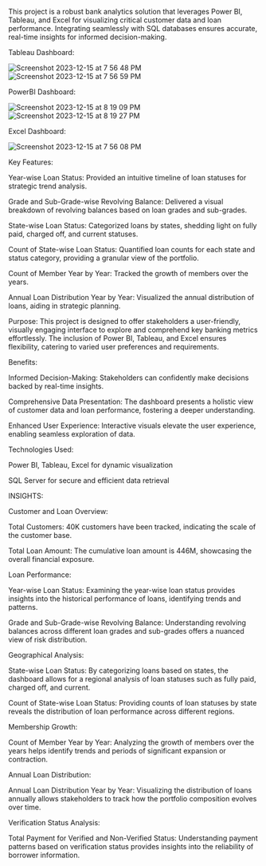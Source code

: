 This project is a robust bank analytics solution that leverages Power BI, Tableau, and Excel for visualizing critical customer data and loan performance. Integrating seamlessly with SQL databases ensures accurate, real-time insights for informed decision-making.

Tableau Dashboard:

![Screenshot 2023-12-15 at 7 56 48 PM](https://github.com/mohitpandey28/Bank-Analytics/assets/149960816/38fa4308-bcd4-474b-b8f7-08f2015c9558)
![Screenshot 2023-12-15 at 7 56 59 PM](https://github.com/mohitpandey28/Bank-Analytics/assets/149960816/c6d74b7c-92fc-404d-993b-4a6fc3e9aa35)

PowerBI Dashboard:

![Screenshot 2023-12-15 at 8 19 09 PM](https://github.com/mohitpandey28/Bank-Analytics/assets/149960816/d0e48512-1ee2-431a-a397-86257fef48ca)
![Screenshot 2023-12-15 at 8 19 27 PM](https://github.com/mohitpandey28/Bank-Analytics/assets/149960816/68448588-2a65-4866-a0e3-b32308917b78)

Excel Dashboard:

![Screenshot 2023-12-15 at 7 56 08 PM](https://github.com/mohitpandey28/Bank-Analytics/assets/149960816/0373466d-8f5b-4da7-b784-5f6a5154d85e)


Key Features:

Year-wise Loan Status: Provided an intuitive timeline of loan statuses for strategic trend analysis.

Grade and Sub-Grade-wise Revolving Balance: Delivered a visual breakdown of revolving balances based on loan grades and sub-grades.

State-wise Loan Status: Categorized loans by states, shedding light on fully paid, charged off, and current statuses.

Count of State-wise Loan Status: Quantified loan counts for each state and status category, providing a granular view of the portfolio.

Count of Member Year by Year: Tracked the growth of members over the years.

Annual Loan Distribution Year by Year: Visualized the annual distribution of loans, aiding in strategic planning.

Purpose:
This project is designed to offer stakeholders a user-friendly, visually engaging interface to explore and comprehend key banking metrics effortlessly. The inclusion of Power BI, Tableau, and Excel ensures flexibility, catering to varied user preferences and requirements.

Benefits:

Informed Decision-Making: Stakeholders can confidently make decisions backed by real-time insights.

Comprehensive Data Presentation: The dashboard presents a holistic view of customer data and loan performance, fostering a deeper understanding.

Enhanced User Experience: Interactive visuals elevate the user experience, enabling seamless exploration of data.

Technologies Used:

Power BI, Tableau, Excel for dynamic visualization

SQL Server for secure and efficient data retrieval

INSIGHTS:

Customer and Loan Overview:

Total Customers: 40K customers have been tracked, indicating the scale of the customer base.

Total Loan Amount: The cumulative loan amount is 446M, showcasing the overall financial exposure.

Loan Performance:

Year-wise Loan Status: Examining the year-wise loan status provides insights into the historical performance of loans, identifying trends and patterns.

Grade and Sub-Grade-wise Revolving Balance: Understanding revolving balances across different loan grades and sub-grades offers a nuanced view of risk distribution.

Geographical Analysis:

State-wise Loan Status: By categorizing loans based on states, the dashboard allows for a regional analysis of loan statuses such as fully paid, charged off, and current.

Count of State-wise Loan Status: Providing counts of loan statuses by state reveals the distribution of loan performance across different regions.

Membership Growth:

Count of Member Year by Year: Analyzing the growth of members over the years helps identify trends and periods of significant expansion or contraction.

Annual Loan Distribution:

Annual Loan Distribution Year by Year: Visualizing the distribution of loans annually allows stakeholders to track how the portfolio composition evolves over time.

Verification Status Analysis:

Total Payment for Verified and Non-Verified Status: Understanding payment patterns based on verification status provides insights into the reliability of borrower information.
